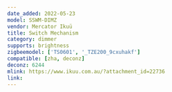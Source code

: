 ```yaml
---
date_added: 2022-05-23
model: SSWM-DIMZ
vendor: Mercator Ikuü 
title: Switch Mechanism
category: dimmer
supports: brightness
zigbeemodel: ['TS0601', '_TZE200_9cxuhakf']
compatible: [zha, deconz]
deconz: 6244
mlink: https://www.ikuu.com.au/?attachment_id=22736
link: 
---
```

